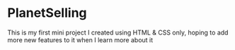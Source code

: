 # PlanetSelling
This is my first mini project I created using HTML &amp; CSS only, hoping to add more new features to it when I learn more about it
